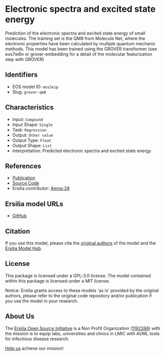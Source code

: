 # Electronic spectra and excited state energy

Prediction of the electronic spectra and excited state energy of small molecules. The training set is the QM8 from Molecule Net, where the electronic properties have been calculated by multiple quantum mechanic methods. This model has been trained using the GROVER transformer (see eos7w6n or grover-embedding for a detail of the molecular featurization step with GROVER)

## Identifiers

* EOS model ID: `eos3xip`
* Slug: `grover-qm8`

## Characteristics

* Input: `Compound`
* Input Shape: `Single`
* Task: `Regression`
* Output: `Other value`
* Output Type: `Float`
* Output Shape: `List`
* Interpretation: Predicted electronic spectra and excited state energy

## References

* [Publication](https://papers.nips.cc/paper/2020/hash/94aef38441efa3380a3bed3faf1f9d5d-Abstract.html)
* [Source Code](https://github.com/tencent-ailab/grover)
* Ersilia contributor: [Amna-28](https://github.com/Amna-28)

## Ersilia model URLs
* [GitHub](https://github.com/ersilia-os/eos3xip)

## Citation

If you use this model, please cite the [original authors](https://papers.nips.cc/paper/2020/hash/94aef38441efa3380a3bed3faf1f9d5d-Abstract.html) of the model and the [Ersilia Model Hub](https://github.com/ersilia-os/ersilia/blob/master/CITATION.cff).

## License

This package is licensed under a GPL-3.0 license. The model contained within this package is licensed under a MIT license.

Notice: Ersilia grants access to these models 'as is' provided by the original authors, please refer to the original code repository and/or publication if you use the model in your research.

## About Us

The [Ersilia Open Source Initiative](https://ersilia.io) is a Non Profit Organization ([1192266](https://register-of-charities.charitycommission.gov.uk/charity-search/-/charity-details/5170657/full-print)) with the mission is to equip labs, universities and clinics in LMIC with AI/ML tools for infectious disease research.

[Help us](https://www.ersilia.io/donate) achieve our mission!